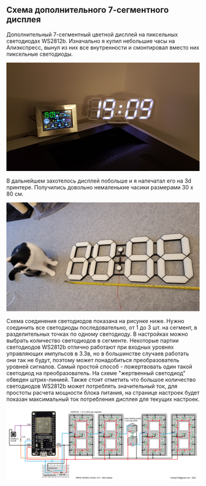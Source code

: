 ## Схема дополнительного 7-сегментного дисплея
Дополнительный 7-сегментный цветной дисплей на пиксельных светодиодах WS2812b. Изначально я купил небольшие часы на Алиэкспресс, вынул из них все внутренности и смонтировал вместо них пиксельные светодиоды. 

<p align="center"><img src="../img/litleClock.jpg" alt="weather monitor BIM32 clock"></p>

В дальнейшем захотелось дисплей побольше и я напечатал его на 3d принтере. Получились довольно немаленькие часики размерами 30 х 80 см.

<p align="center"><img src="../img/clockBig.jpg" alt="weather monitor BIM32 big clock"></p>

Схема соединения светодиодов показана на рисунке ниже. Нужно соединить все светодиоды последовательно, от 1 до 3 шт. на сегмент, в разделительных точках по одному светодиоду. В настройках можно выбрать количество светодиодов в сегменте. Некоторые партии светодиодов WS2812b отлично работают при входных уровнях управляющих импульсов в 3.3в, но в большинстве случаев работать они так не будут, поэтому может понадобиться преобразователь уровней сигналов. Самый простой способ - пожертвовать один такой светодиод на преобразователь. На схеме "жертвенный светодиод" обведен штрих-линией. Также стоит отметить что большое количество светодиодов WS2812b может потреблять значительный ток, для простоты расчета мощности блока питания, на странице настроек будет показан максимальный ток потребления дисплея для текущих настроек.

<p align="center"><img src="../img/display2.png" alt="weather monitor bim32 ws2812b display"></p>